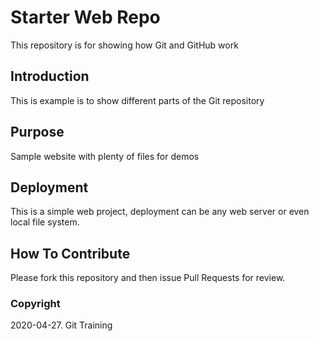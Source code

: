 # Starter Web Repo

This repository is for showing how Git and GitHub work

## Introduction

This is example is to show different parts of the Git repository

## Purpose

Sample website with plenty of files for demos

## Deployment

This is a simple web project, deployment can be any web server or even local file system.

## How To Contribute

Please fork this repository and then issue Pull Requests for review.

### Copyright

2020-04-27. Git Training